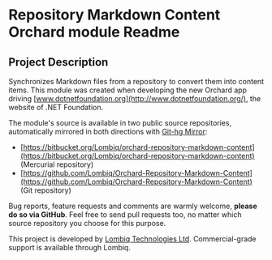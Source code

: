 # Repository Markdown Content Orchard module Readme



## Project Description

Synchronizes Markdown files from a repository to convert them into content items. This module was created when developing the new Orchard app driving [www.dotnetfoundation.org](http://www.dotnetfoundation.org/), the website of .NET Foundation.

The module's source is available in two public source repositories, automatically mirrored in both directions with [Git-hg Mirror](https://githgmirror.com):

- [https://bitbucket.org/Lombiq/orchard-repository-markdown-content](https://bitbucket.org/Lombiq/orchard-repository-markdown-content) (Mercurial repository)
- [https://github.com/Lombiq/Orchard-Repository-Markdown-Content](https://github.com/Lombiq/Orchard-Repository-Markdown-Content) (Git repository)

Bug reports, feature requests and comments are warmly welcome, **please do so via GitHub**. Feel free to send pull requests too, no matter which source repository you choose for this purpose.

This project is developed by [Lombiq Technologies Ltd](https://lombiq.com/). Commercial-grade support is available through Lombiq.